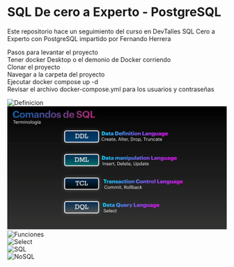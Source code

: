 # SQL De cero a Experto - PostgreSQL
Este repositorio hace un seguimiento del curso en DevTalles SQL Cero a Experto con PostgreSQL impartido por Fernando Herrera 

Pasos para levantar el proyecto  
Tener docker Desktop o el demonio de Docker corriendo  
Clonar el proyecto  
Navegar a la carpeta del proyecto  
Ejecutar docker compose up -d  
Revisar el archivo docker-compose.yml para los usuarios y contraseñas 


![Definicion](Anexos/Introducción/2.PNG)  
![Terminologia](Anexos/Terminología%20y%20Estructura/Terminología.PNG)  
![Funciones](Anexos/Terminología%20y%20Estructura/Funciones.PNG)  
![Select](Anexos/Terminología%20y%20Estructura/Estructura%20de%20un%20SELECT.PNG)  
![SQL](Anexos/Introducción/2.PNG)  
![NoSQL](Anexos/Introducción/2.PNG)  